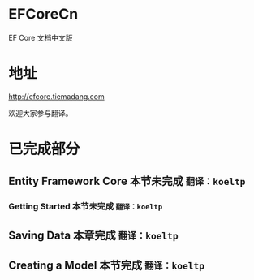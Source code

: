 # EFCoreCn
EF Core 文档中文版

# 地址
http://efcore.tiemadang.com

欢迎大家参与翻译。



# 已完成部分

## Entity Framework Core 本节未完成  `翻译：koeltp`
### Getting Started 本节未完成  `翻译：koeltp`



## Saving Data 本章完成             `翻译：koeltp`

## Creating a Model 本节完成         `翻译：koeltp`
###